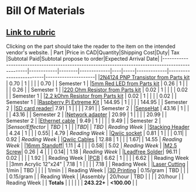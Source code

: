 # Bill Of Materials
## [Link to rubric](bomrubric.md)
Clicking on the part should take the reader to the item on the intended vendor's website.
| Part                                                                                             |Price in CAD|Quantity|Shipping Cost|Duty| Tax |Subtotal Paid|Subtotal propose to order|Expected Arrival Date|
|--------------------------------------------------------------------------------------------------|------------|--------|-------------|----|-----|-------------|-------------------------|---------------------|
|[2N4124 PNP Transistor from Parts kit](https://www.onsemi.com/pdf/datasheet/2n4123-d.pdf)         |       0.70 |      1 |             |    |     |        0.70 |                         |          Semester 1 |
|[5mm Red LED from Parts kit](https://www.bkstr.com/humberitstore/home)                            |       0.26 |      1 |             |    |     |        0.26 |                         |          Semester 1 |
|[220 Ohm Resistor from Parts kit](https://www.bkstr.com/humberitstore/home)                       |       0.02 |      1 |             |    |     |        0.02 |                         |          Semester 1 |
|[2.2 kOhm Resistor from Parts kit](https://www.bkstr.com/humberitstore/home)                      |       0.02 |      1 |             |    |     |        0.02 |                         |          Semester 1 |
|[Raspberry Pi Extreme Kit](https://www.canakit.com/raspberry-pi-4-extreme-kit.html)               |     144.95 |      1 |             |    |     |      144.95 |                         |          Semester 2 |
|[SD card reader](https://www.digikey.ca/en/products/detail/sparkfun-electronics/COM-13004/6161756)|       7.91 |      1 |             |    |     |        7.91 |                         |          Semester 2 |
|[SenseHat](https://www.digikey.ca/en/products/detail/raspberry-pi/SENSE-HAT/6196429)              |      43.16 |      1 |             |    |     |       43.16 |                         |          Semester 2 |
|[Network adapter](https://www.amazon.ca/Cable-Matters-SuperSpeed-Gigabit-Ethernet/dp/B00BBD7NFU)  |      20.99 |      1 |             |    |     |       20.99 |                         |          Semester 2 |
|[Ethernet cable](https://www.amazon.ca/StarTech-com-Cat5e-Ethernet-Cable1-Snagless/dp/B0002XGHBQ) |       9.49 |      1 |             |    |     |        9.49 |                         |          Semester 2 |
|*Sensor/Effector*                                                                                 |      *TBD* |      1 |             |    |*TBD*|             |                   *TBD* |      *Reading Week* |
|[Stacking Header](https://www.digikey.ca/en/products/detail/adafruit-industries-llc/1979/6238003) |       4.24 |      1 |             |    | 0.55|             |                    4.79 |      *Reading Week* |
|[Qwiic socket](https://www.digikey.ca/en/products/detail/sparkfun-electronics/PRT-14417/7652746)  |       0.81 |      1 |             |    | 0.11|             |                    0.92 |      *Reading Week* |
|[Qwiic Cables](https://www.digikey.ca/en/products/detail/sparkfun-electronics/KIT-15081/9770723)  |      12.88 |      1 |             |    | 1.67|             |                   14.55 |      *Reading Week* |
|[16mm Standoff](https://www.digikey.ca/en/products/detail/w%C3%BCrth-elektronik/971160151/6174641)|       1.11 |      4 |             |    | 0.58|             |                    5.02 |      *Reading Week* |
|[M2.5 Screw](https://www.digikey.ca/en/products/detail/essentra-components/50M025045I016/11638680)|       0.26 |      4 |             |    | 0.14|             |                    1.18 |      *Reading Week* |
|[Leadfree Solder](https://www.mouser.ca/ProductDetail/AIM/13949?qs=M7ZD%2F0QMIQw6T6JK0szTqg%3D%3D)|      96.11 |   0.02 |             |    |     |        1.92 |                         |        Reading Week |
|[PCB](https://github.com/PrototypeZone/ceng317/blob/main/hardware/pcb/PCBPrototypes.md)           |       6.62 |      1 |             |    |     |        6.62 |                         |        Reading Week |
|3mm Acrylic 12"x24"                                                                               |       7.18 |      1 |             |    |     |        7.18 |                         |        Reading Week |
|[Laser Cutting](https://designandbuiltlabs.simplybook.me/v2/#book/category/2/service/11/count/1/) |      1/min |    TBD |             |    |     |       1/min |                         |        Reading Week |
|[3D Printing](https://sites.google.com/view/idealab3dprinting/tutorial)                           |  0.15/gram |    TBD |             |    |     |   0.15/gram |                         |        Reading Week |
|Assembly                                                                                          |    20/hour |    TBD |             |    |     |     20/hour |                         |        Reading Week |
| **Totals**                                                                                       |            |        |             |    |     | **243.22+** |             **<100.00** |                     |
